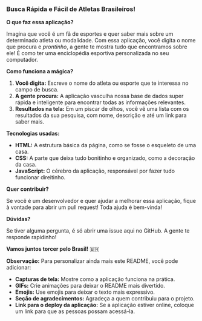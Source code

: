 ### **Busca Rápida e Fácil de Atletas Brasileiros!** 

**O que faz essa aplicação?**

Imagina que você é um fã de esportes e quer saber mais sobre um determinado atleta ou modalidade. Com essa aplicação, você digita o nome que procura e *prontinho*, a gente te mostra tudo que encontramos sobre ele! É como ter uma enciclopédia esportiva personalizada no seu computador. 

**Como funciona a mágica?**

1. **Você digita:** Escreve o nome do atleta ou esporte que te interessa no campo de busca.
2. **A gente procura:** A aplicação vasculha nossa base de dados super rápida e inteligente para encontrar todas as informações relevantes.
3. **Resultados na tela:**  Em um piscar de olhos, você vê uma lista com os resultados da sua pesquisa, com nome, descrição e até um link para saber mais.

**Tecnologias usadas:**

* **HTML:** A estrutura básica da página, como se fosse o esqueleto de uma casa.
* **CSS:** A parte que deixa tudo bonitinho e organizado, como a decoração da casa.
* **JavaScript:** O cérebro da aplicação, responsável por fazer tudo funcionar direitinho.

**Quer contribuir?**

Se você é um desenvolvedor e quer ajudar a melhorar essa aplicação, fique à vontade para abrir um pull request! Toda ajuda é bem-vinda! 

**Dúvidas?**

Se tiver alguma pergunta, é só abrir uma issue aqui no GitHub. A gente te responde rapidinho! 

**Vamos juntos torcer pelo Brasil!** 🇧🇷

**Observação:** Para personalizar ainda mais este README, você pode adicionar:

* **Capturas de tela:** Mostre como a aplicação funciona na prática.
* **GIFs:** Crie animações para deixar o README mais divertido.
* **Emojis:** Use emojis para deixar o texto mais expressivo.
* **Seção de agradecimentos:** Agradeça a quem contribuiu para o projeto.
* **Link para o deploy da aplicação:** Se a aplicação estiver online, coloque um link para que as pessoas possam acessá-la.
